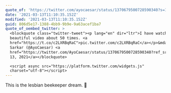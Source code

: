 ```yaml
---
quote_of: 'https://twitter.com/ayocaesar/status/1370679500728590340?s=12'
date: '2021-03-13T11:10:35.152Z'
modified: '2021-03-13T11:10:35.152Z'
guid: 806d5e17-1388-4bb9-9b9e-9a63acef1ba7
quote_of_oembed_twitter: >
  <blockquote class="twitter-tweet"><p lang="en" dir="ltr">I have watched this
  beautiful video about 50 times. <a
  href="https://t.co/c2LXRBqRaC">pic.twitter.com/c2LXRBqRaC</a></p>&mdash; Ash
  Sarkar (@AyoCaesar) <a
  href="https://twitter.com/AyoCaesar/status/1370679500728590340?ref_src=twsrc%5Etfw">March
  13, 2021</a></blockquote>

  <script async src="https://platform.twitter.com/widgets.js"
  charset="utf-8"></script>
---
```

This is the lesbian beekeeper dream. 🐝
